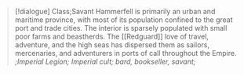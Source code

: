 >[!dialogue] Class;Savant
>Hammerfell is primarily an urban and maritime province, with most of its population confined to the great port and trade cities. The interior is sparsely populated with small poor farms and beastherds. The [[Redguard]] love of travel, adventure, and the high seas has dispersed them as sailors, mercenaries, and adventurers in ports of call throughout the Empire.
>*;Imperial Legion; Imperial cult; bard, bookseller, savant;*